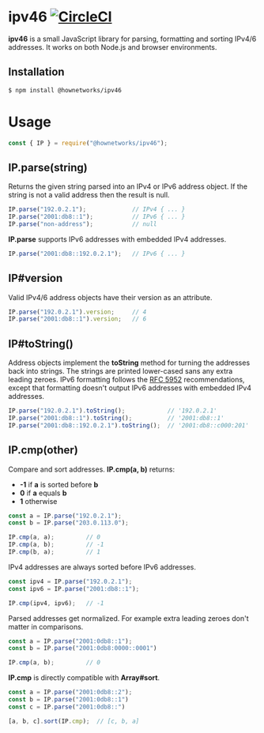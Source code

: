 # ipv46 [![CircleCI](https://circleci.com/gh/HowNetWorks/ipv46.svg?style=shield)](https://circleci.com/gh/HowNetWorks/ipv46)

**ipv46** is a small JavaScript library for parsing, formatting and sorting IPv4/6 addresses. It works on both Node.js and browser environments.

## Installation

```sh
$ npm install @hownetworks/ipv46
```

# Usage

```js
const { IP } = require("@hownetworks/ipv46");
```

## IP.parse(string)

Returns the given string parsed into an IPv4 or IPv6 address object.
If the string is not a valid address then the result is null.

```js
IP.parse("192.0.2.1");             // IPv4 { ... }
IP.parse("2001:db8::1");           // IPv6 { ... }
IP.parse("non-address");           // null
```

**IP.parse** supports IPv6 addresses with embedded IPv4 addresses.

```js
IP.parse("2001:db8::192.0.2.1");   // IPv6 { ... }
```

## IP#version

Valid IPv4/6 address objects have their version as an attribute.

```js
IP.parse("192.0.2.1").version;     // 4
IP.parse("2001:db8::1").version;   // 6
```

## IP#toString()

Address objects implement the **toString** method for turning the addresses back into strings. The strings are printed lower-cased sans any extra leading zeroes. IPv6 formatting follows the [RFC 5952](https://tools.ietf.org/html/rfc5952) recommendations, except that formatting doesn't output IPv6 addresses with embedded IPv4 addresses.

```js
IP.parse("192.0.2.1").toString();            // '192.0.2.1'
IP.parse("2001:db8::1").toString();          // '2001:db8::1'
IP.parse("2001:db8::192.0.2.1").toString();  // '2001:db8::c000:201'
```

## IP.cmp(other)

Compare and sort addresses. **IP.cmp(a, b)** returns:
  * **-1** if **a** is sorted before **b**
  * **0** if **a** equals **b**
  * **1** otherwise

```js
const a = IP.parse("192.0.2.1");
const b = IP.parse("203.0.113.0");

IP.cmp(a, a);         // 0
IP.cmp(a, b);         // -1
IP.cmp(b, a);         // 1
```

IPv4 addresses are always sorted before IPv6 addresses.

```js
const ipv4 = IP.parse("192.0.2.1");
const ipv6 = IP.parse("2001:db8::1");

IP.cmp(ipv4, ipv6);   // -1
```

Parsed addresses get normalized. For example extra leading zeroes don't
matter in comparisons.

```js
const a = IP.parse("2001:0db8::1");
const b = IP.parse("2001:0db8:0000::0001")

IP.cmp(a, b);         // 0
```

**IP.cmp** is directly compatible with **Array#sort**.

```js
const a = IP.parse("2001:0db8::2");
const b = IP.parse("2001:0db8::1")
const c = IP.parse("2001:0db8::")

[a, b, c].sort(IP.cmp);  // [c, b, a]
```
